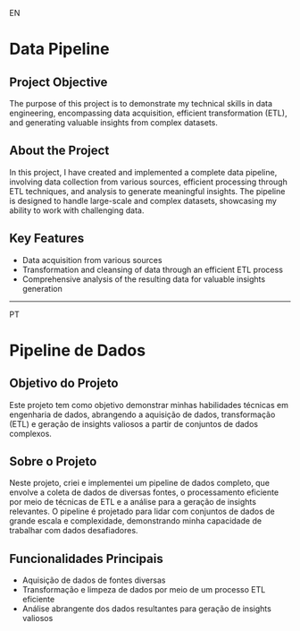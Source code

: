 EN

# Data Pipeline

## Project Objective
The purpose of this project is to demonstrate my technical skills in data engineering, encompassing data acquisition, efficient transformation (ETL), and generating valuable insights from complex datasets.

## About the Project
In this project, I have created and implemented a complete data pipeline, involving data collection from various sources, efficient processing through ETL techniques, and analysis to generate meaningful insights. The pipeline is designed to handle large-scale and complex datasets, showcasing my ability to work with challenging data.

## Key Features
- Data acquisition from various sources
- Transformation and cleansing of data through an efficient ETL process
- Comprehensive analysis of the resulting data for valuable insights generation

---------------------------------------------------------------------------------------------------------
PT 

# Pipeline de Dados

## Objetivo do Projeto
Este projeto tem como objetivo demonstrar minhas habilidades técnicas em engenharia de dados, abrangendo a aquisição de dados, transformação (ETL) e geração de insights valiosos a partir de conjuntos de dados complexos.

## Sobre o Projeto
Neste projeto, criei e implementei um pipeline de dados completo, que envolve a coleta de dados de diversas fontes, o processamento eficiente por meio de técnicas de ETL e a análise para a geração de insights relevantes. O pipeline é projetado para lidar com conjuntos de dados de grande escala e complexidade, demonstrando minha capacidade de trabalhar com dados desafiadores.

## Funcionalidades Principais
- Aquisição de dados de fontes diversas
- Transformação e limpeza de dados por meio de um processo ETL eficiente
- Análise abrangente dos dados resultantes para geração de insights valiosos

